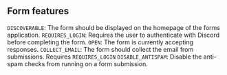 ## Form features

`DISCOVERABLE`: The form should be displayed on the homepage of the forms application.
`REQUIRES_LOGIN`: Requires the user to authenticate with Discord before completing the form.
`OPEN`: The form is currently accepting responses.
`COLLECT_EMAIL`: The form should collect the email from submissions. Requires `REQUIRES_LOGIN`
`DISABLE_ANTISPAM`: Disable the anti-spam checks from running on a form submission.
